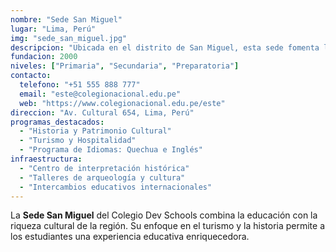 ```yaml
---
nombre: "Sede San Miguel"
lugar: "Lima, Perú"
img: "sede_san_miguel.jpg"
descripcion: "Ubicada en el distrito de San Miguel, esta sede fomenta la educación con un enfoque cultural y turístico."
fundacion: 2000
niveles: ["Primaria", "Secundaria", "Preparatoria"]
contacto:
  telefono: "+51 555 888 777"
  email: "este@colegionacional.edu.pe"
  web: "https://www.colegionacional.edu.pe/este"
direccion: "Av. Cultural 654, Lima, Perú"
programas_destacados:
  - "Historia y Patrimonio Cultural"
  - "Turismo y Hospitalidad"
  - "Programa de Idiomas: Quechua e Inglés"
infraestructura:
  - "Centro de interpretación histórica"
  - "Talleres de arqueología y cultura"
  - "Intercambios educativos internacionales"
---
```

La **Sede San Miguel** del Colegio Dev Schools combina la educación con la riqueza cultural de la región. Su enfoque en el turismo y la historia permite a los estudiantes una experiencia educativa enriquecedora.